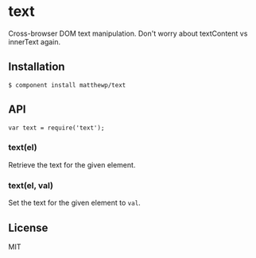 
# text

  Cross-browser DOM text manipulation. Don't worry about textContent vs innerText again.

## Installation

    $ component install matthewp/text

## API

    var text = require('text');

### text(el)

Retrieve the text for the given element.

### text(el, val)

Set the text for the given element to ``val``.

## License

  MIT
